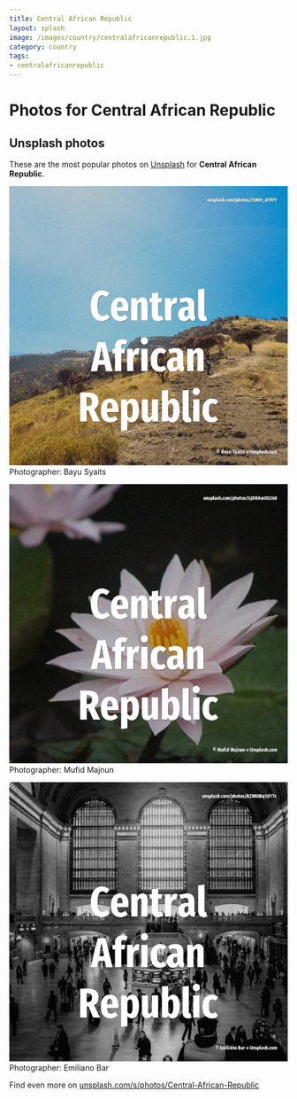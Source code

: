 ```yaml
---
title: Central African Republic
layout: splash
image: /images/country/centralafricanrepublic.1.jpg
category: country
tags:
- centralafricanrepublic
---
```

# Photos for Central African Republic
 
## Unsplash photos
These are the most popular photos on [Unsplash](https://unsplash.com) for **Central African Republic**.
 
![Central African Republic](/images/country/centralafricanrepublic.1.jpg)
Photographer:  Bayu Syaits
 
![Central African Republic](/images/country/centralafricanrepublic.2.jpg)
Photographer:  Mufid Majnun
 
![Central African Republic](/images/country/centralafricanrepublic.3.jpg)
Photographer:  Emiliano Bar
 
Find even more on [unsplash.com/s/photos/Central-African-Republic](https://unsplash.com/s/photos/Central-African-Republic)
 
